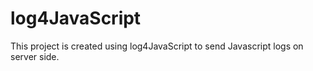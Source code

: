 # log4JavaScript
This project is created using log4JavaScript to send Javascript logs on server side. 
